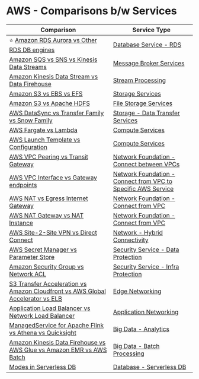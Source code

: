 # AWS - Comparisons b/w Services

| Comparison                                                                                                                                                                      | Service Type                                                                                                                                                            |
|---------------------------------------------------------------------------------------------------------------------------------------------------------------------------------|-------------------------------------------------------------------------------------------------------------------------------------------------------------------------|
| :star: [Amazon RDS Aurora vs Other RDS DB engines](6_DatabaseServices/AmazonRDS/AmazonAuroraVsOtherDBEngines.md)                                                                | [Database Service - RDS](6_DatabaseServices/AmazonRDS)                                                                                                                  |
| [Amazon SQS vs SNS vs Kinesis Data Streams](../1_HLDDesignComponents/4_MessageBrokers/KafkaVsRabbitMQVsSQSVsSNS.md)                                                             | [Message Broker Services](5_MessageBrokerServices)                                                                                                                      |
| [Amazon Kinesis Data Stream vs Data Firehouse](5_MessageBrokerServices/AmazonKinesis/KinesisDataStreamingVsFirehouse.md)                                                        | [Stream Processing](10_BigDataComponents/ETLServices/StreamProcessing/)                                                                                                 |
| [Amazon S3 vs EBS vs EFS](7_StorageServices/S3vsEBSvsEFS.md)                                                                                                                    | [Storage Services](7_StorageServices)                                                                                                                                   |
| [Amazon S3 vs Apache HDFS](../1_HLDDesignComponents/9_FileStorage/HDFSVsS3.md)                                                                                                  | [File Storage Services](7_StorageServices)                                                                                                                              |
| [AWS DataSync vs Transfer Family vs Snow Family](14_DataTransferMigrationServices/ComparisonsDataTransferServices.md)                                                           | [Storage - Data Transfer Services](14_DataTransferMigrationServices)                                                                                                    |
| [AWS Fargate vs Lambda](3_ComputeServices/AWSFargateVsLambda.md)                                                                                                                | [Compute Services](3_ComputeServices)                                                                                                                                   |
| [AWS Launch Template vs Configuration](3_ComputeServices/AmazonEC2/AutoScalingGroup/LaunchTemplate&Config.md)                                                                   | [Compute Services](3_ComputeServices)                                                                                                                                   |
| [AWS VPC Peering vs Transit Gateway](1_NetworkingAndContentDelivery/3_NetworkFoundationsVPC/ConnectBetweenVPCs/VPCPeeringVsTransitGateway.md)                                   | [Network Foundation - Connect between VPCs](1_NetworkingAndContentDelivery/3_NetworkFoundationsVPC/ConnectBetweenVPCs)                                                  |
| [AWS VPC Interface vs Gateway endpoints](1_NetworkingAndContentDelivery/3_NetworkFoundationsVPC/ConnectFromVPC/VPCEndPointsToSpecificAWSService/InterfaceVsGatewayEndPoints.md) | [Network Foundation - Connect from VPC to Specific AWS Service](1_NetworkingAndContentDelivery/3_NetworkFoundationsVPC/ConnectFromVPC/VPCEndPointsToSpecificAWSService) |
| [AWS NAT vs Egress Internet Gateway](1_NetworkingAndContentDelivery/3_NetworkFoundationsVPC/ConnectFromVPC/NATvsEgressInternetGateway.md)                                       | [Network Foundation - Connect from VPC](1_NetworkingAndContentDelivery/3_NetworkFoundationsVPC/ConnectFromVPC)                                                          |
| [AWS NAT Gateway vs NAT Instance](1_NetworkingAndContentDelivery/3_NetworkFoundationsVPC/ConnectFromVPC/NATDevices/NATGatewayVsNATInstances.md)                                 | [Network Foundation - Connect from VPC](1_NetworkingAndContentDelivery/3_NetworkFoundationsVPC/ConnectFromVPC)                                                          |
| [AWS Site-2-Site VPN vs Direct Connect](1_NetworkingAndContentDelivery/4_HybridConnectivity/VPNVsDirectConnect.md)                                                              | [Network - Hybrid Connectivity](1_NetworkingAndContentDelivery/4_HybridConnectivity)                                                                                    |
| [AWS Secret Manager vs Parameter Store](2c_SecurityServices/1_DataProtectionServices/AWSSecretManagerVsParamStore.md)                                                           | [Security Service - Data Protection](2c_SecurityServices/1_DataProtectionServices)                                                                                      |
| [Amazon Security Group vs Network ACL](2c_SecurityServices/2_InfraProtectionServices/VPC/SecurityGroupVsNetworkACL.md)                                                          | [Security Service - Infra Protection](2c_SecurityServices/2_InfraProtectionServices)                                                                                    |
| [S3 Transfer Acceleration vs Amazon Cloudfront vs AWS Global Accelerator vs ELB](1_NetworkingAndContentDelivery/1_EdgeNetworking/AmazonCloudfrontVsGlobalAccelerator.md)        | [Edge Networking](1_NetworkingAndContentDelivery/1_EdgeNetworking)                                                                                                      |
| [Application Load Balancer vs Network Load Balancer](1_NetworkingAndContentDelivery/2_ApplicationNetworking/ElasticLoadBalancer/ALBvsNLB.md)                                    | [Application Networking](1_NetworkingAndContentDelivery/2_ApplicationNetworking)                                                                                        |
| [ManagedService for Apache Flink vs Athena vs Quicksight](10_BigDataComponents/DataAnalytics/AthenaVsQuickSightVsKDA.md)                                                        | [Big Data - Analytics](10_BigDataComponents/DataAnalytics/)                                                                                                             |
| [Amazon Kinesis Data Firehouse vs AWS Glue vs Amazon EMR vs AWS Batch](10_BigDataComponents/ETLServices/AWSGlueVsEMRVsBatch.md)                                                 | [Big Data - Batch Processing](10_BigDataComponents/ETLServices/BatchProcessing)                                                                                         |
| [Modes in Serverless DB](6_DatabaseServices/AmazonDynamoDB/CapacityModes.md)                                                                                                    | [Database - Serverless DB](6_DatabaseServices)                                                                                                                          |